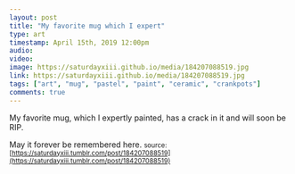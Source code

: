 ```yaml
---
layout: post
title: "My favorite mug which I expert"
type: art
timestamp: April 15th, 2019 12:00pm
audio: 
video: 
image: https://saturdayxiii.github.io/media/184207088519.jpg
link: https://saturdayxiii.github.io/media/184207088519.jpg
tags: ["art", "mug", "pastel", "paint", "ceramic", "crankpots"]
comments: true
---
```

My favorite mug, which I expertly painted, has a crack in it and will soon be RIP.

May it forever be remembered here.
<small>source: [https://saturdayxiii.tumblr.com/post/184207088519](https://saturdayxiii.tumblr.com/post/184207088519)</small>